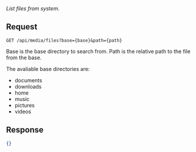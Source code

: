 _List files from system._

## Request

```http
GET /api/media/files?base={base}&path={path}
```

Base is the base directory to search from. Path is the relative path to the file from the base.

The avaliable base directories are:

- documents
- downloads
- home
- music
- pictures
- videos

## Response

```json
{}
```
